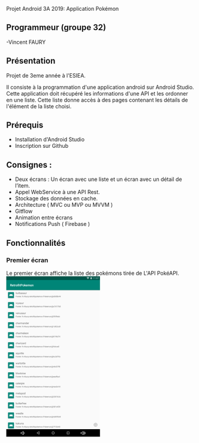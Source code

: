 Projet Android 3A 2019: Application Pokémon
 
## Programmeur (groupe 32)

-Vincent FAURY

 
## Présentation

Projet de 3eme année à l'ESIEA. 

Il consiste à la programmation d'une application android sur Android Studio. Cette application doit récupéré les informations d'une API et les ordonner en une liste. Cette liste donne accès à des pages contenant les détails de l'élément de la liste choisi.

 
## Prérequis

- Installation d'Android Studio
- Inscription sur Github

 
## Consignes :
 
- Deux écrans : Un écran avec une liste et un écran avec un détail de l’item.
- Appel WebService à une API Rest.
- Stockage des données en cache.
- Architecture ( MVC ou MVP ou MVVM )
- Gitflow
- Animation entre écrans 
- Notifications Push ( Firebase ) 


## Fonctionnalités

### Premier écran

Le premier écran affiche la liste des pokémons tirée de L'API PokéAPI.
<img src="https://github.com/neocorvinus/retrofitPokemon.github.io/blob/master/Screenshot_20190401-230730.png" width="250"/>
 
